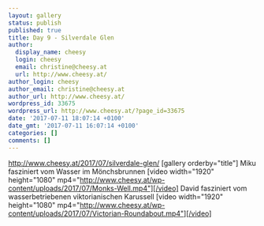 ```yaml
---
layout: gallery
status: publish
published: true
title: Day 9 - Silverdale Glen
author:
  display_name: cheesy
  login: cheesy
  email: christine@cheesy.at
  url: http://www.cheesy.at/
author_login: cheesy
author_email: christine@cheesy.at
author_url: http://www.cheesy.at/
wordpress_id: 33675
wordpress_url: http://www.cheesy.at/?page_id=33675
date: '2017-07-11 18:07:14 +0100'
date_gmt: '2017-07-11 16:07:14 +0100'
categories: []
comments: []
---
```

http://www.cheesy.at/2017/07/silverdale-glen/
[gallery orderby="title"]
Miku fasziniert vom Wasser im Mönchsbrunnen
[video width="1920" height="1080" mp4="http://www.cheesy.at/wp-content/uploads/2017/07/Monks-Well.mp4"][/video]
David fasziniert vom wasserbetriebenen viktorianischen Karussell
[video width="1920" height="1080" mp4="http://www.cheesy.at/wp-content/uploads/2017/07/Victorian-Roundabout.mp4"][/video]
